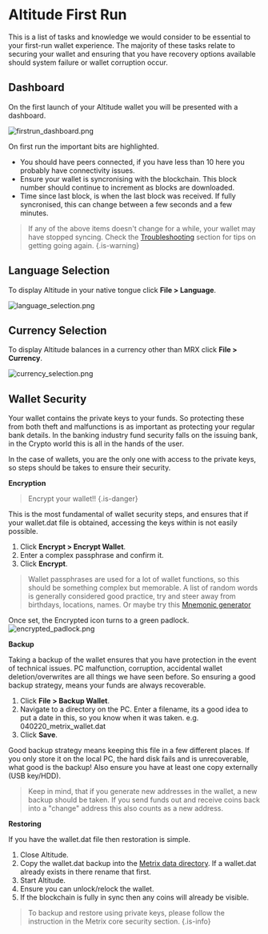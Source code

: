 # Altitude First Run

This is a list of tasks and knowledge we would consider to be essential to your first-run wallet experience. The majority of these tasks relate to securing your wallet and ensuring that you have recovery options available should system failure or wallet corruption occur.

## Dashboard
On the first launch of your Altitude wallet you will be presented with a dashboard.

![firstrun_dashboard.png](/assets/altitude/firstrun_dashboard.png)

On first run the important bits are highlighted. 
- You should have peers connected, if you have less than 10 here you probably have connectivity issues.
- Ensure your wallet is syncronising with the blockchain. This block number should continue to increment as blocks are downloaded.
- Time since last block, is when the last block was received. If fully syncronised, this can change between a few seconds and a few minutes.

> If any of the above items doesn't change for a while, your wallet may have stopped syncing. Check the [Troubleshooting](/Dcoumentation/Altitude/Troubleshooting) section for tips on getting going again.
{.is-warning}

## Language Selection

To display Altitude in your native tongue click **File > Language**.

![language_selection.png](/assets/altitude/language_selection.png)

## Currency Selection

To display Altitude balances in a currency other than MRX click **File > Currency**.

![currency_selection.png](/assets/altitude/currency_selection.png)

## Wallet Security

Your wallet contains the private keys to your funds. So protecting these from both theft and malfunctions is as important as protecting your regular bank details. In the banking industry fund security falls on the issuing bank, in the Crypto world this is all in the hands of the user.

In the case of wallets, you are the only one with access to the private keys, so steps should be takes to ensure their security.

**Encryption**
> Encrypt your wallet!!
{.is-danger}

This is the most fundamental of wallet security steps, and ensures that if your wallet.dat file is obtained, accessing the keys within is not easily possible.

1. Click **Encrypt > Encrypt Wallet**.
2. Enter a complex passphrase and confirm it.
3. Click **Encrypt**.

> Wallet passphrases are used for a lot of wallet functions, so this should be something complex but memorable. A list of random words is generally considered good practice, try and steer away from birthdays, locations, names.
Or maybe try this [Mnemonic generator](https://spacefem.com/mnemonics/)

Once set, the Encrypted icon turns to a green padlock. ![encrypted_padlock.png](/assets/altitude/encrypted_padlock.png)

**Backup**

Taking a backup of the wallet ensures that you have protection in the event of technical issues. PC malfunction, corruption, accidental wallet deletion/overwrites are all things we have seen before. So ensuring a good backup strategy, means your funds are always recoverable.

1. Click **File > Backup Wallet**.
2. Navigate to a directory on the PC. Enter a filename, its a good idea to put a date in this, so you know when it was taken. e.g. 040220_metrix_wallet.dat
3. Click **Save**.

Good backup strategy means keeping this file in a few different places. If you only store it on the local PC, the hard disk fails and is unrecoverable, what good is the backup! Also ensure you have at least one copy externally (USB key/HDD).

> Keep in mind, that if you generate new addresses in the wallet, a new backup should be taken. If you send funds out and receive coins back into a "change" address this also counts as a new address.

**Restoring**

If you have the wallet.dat file then restoration is simple.
1. Close Altitude.
2. Copy the wallet.dat backup into the [Metrix data directory](/Documentation/Altitude/Installation#data_directories). If a wallet.dat already exists in there rename that first.
3. Start Altitude.
4. Ensure you can unlock/relock the wallet.
5. If the blockchain is fully in sync then any coins will already be visible.

> To backup and restore using private keys, please follow the instruction in the Metrix core security section.
{.is-info}
